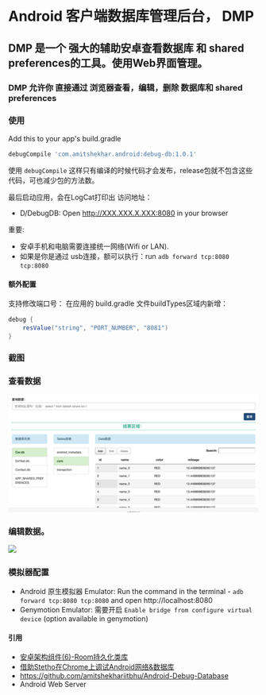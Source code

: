 # Android 客户端数据库管理后台， DMP

## DMP 是一个 强大的辅助安卓查看数据库 和 shared preferences的工具。使用Web界面管理。

### DMP 允许你 直接通过 浏览器查看，编辑，删除 数据库和 shared preferences



### 使用
Add this to your app's build.gradle
```groovy
debugCompile 'com.amitshekhar.android:debug-db:1.0.1'
```

使用 `debugCompile` 这样只有编译的时候代码才会发布，release包就不包含这些代码，可也减少包的方法数。

最后启动应用，会在LogCat打印出 访问地址：

* D/DebugDB: Open http://XXX.XXX.X.XXX:8080 in your browser


重要:
- 安卓手机和电脑需要连接统一网络(Wifi or LAN).
- 如果是你是通过 usb连接，额可以执行：run `adb forward tcp:8080 tcp:8080`

#### 额外配置

支持修改端口号：    在应用的 build.gradle 文件buildTypes区域内新增：
```groovy
debug {
    resValue("string", "PORT_NUMBER", "8081")
}
```
### 截图

### 查看数据
<img src=/image/query.png >

### 编辑数据。
<img src=/image/add.png >

### 模拟器配置
- Android 原生模拟器 Emulator: Run the command in the terminal - `adb forward tcp:8080 tcp:8080` and open http://localhost:8080
- Genymotion Emulator: 需要开启 `Enable bridge from configure virtual device` (option available in genymotion)


#### 引用 
* [安卓架构组件(6)-Room持久化类库](http://www.jianshu.com/p/587f48dccf0a)
* [借助Stetho在Chrome上调试Android网络&数据库](http://www.jianshu.com/p/03da9f91f41f)
* https://github.com/amitshekhariitbhu/Android-Debug-Database
* Android Web Server
